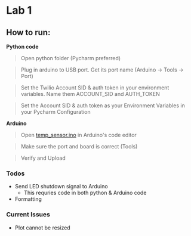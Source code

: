 # Lab 1

## How to run:

**Python code**

> Open python folder (Pycharm preferred)

> Plug in arduino to USB port. Get its port name (Arduino -> Tools -> Port)

> Set the Twilio Account SID & auth token in your environment variables. Name them ACCOUNT_SID and AUTH_TOKEN

> Set the Account SID & auth token as your Environment Variables in your Pycharm Configuration


**Arduino**
> Open [temp_sensor.ino](https://github.com/JIongbaiLiu/Senior_Design/tree/master/lab1/temp_sensor) in Arduino's code editor

> Make sure the port and board is correct (Tools)

> Verify and Upload

### Todos
* Send LED shutdown signal to Arduino
    * This requries code in both python & Arduino code
* Formatting


### Current Issues
* Plot cannot be resized
